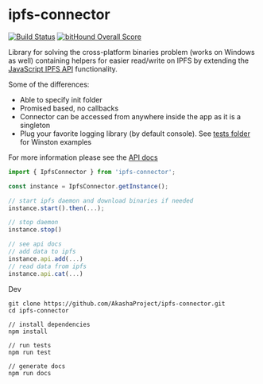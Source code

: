 # ipfs-connector
[![Build Status](https://travis-ci.org/AkashaProject/ipfs-connector.svg?branch=master)](https://travis-ci.org/AkashaProject/ipfs-connector)
[![bitHound Overall Score](https://www.bithound.io/github/AkashaProject/ipfs-connector/badges/score.svg)](https://www.bithound.io/github/AkashaProject/ipfs-connector)

Library for solving the cross-platform binaries problem (works on Windows as well) containing helpers for easier read/write on IPFS by extending the [JavaScript IPFS API](https://github.com/ipfs/js-ipfs-api) functionality. 

Some of the differences:

- Able to specify init folder
- Promised based, no callbacks 
- Connector can be accessed from anywhere inside the app as it is a singleton
- Plug your favorite logging library (by default console). See [tests folder](https://github.com/AkashaProject/ipfs-connector/tree/master/tests) for Winston examples

For more information please see the [API docs](http://docs.akasha.world/ipfs-connector/index.html)


```javascript
import { IpfsConnector } from 'ipfs-connector';

const instance = IpfsConnector.getInstance();

// start ipfs daemon and download binaries if needed
instance.start().then(...);

// stop daemon
instance.stop()

// see api docs
// add data to ipfs
instance.api.add(...)
// read data from ipfs
instance.api.cat(...)
```
Dev
```
git clone https://github.com/AkashaProject/ipfs-connector.git
cd ipfs-connector

// install dependencies
npm install

// run tests
npm run test

// generate docs
npm run docs
```
